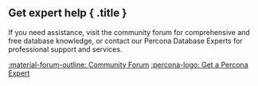 

<div data-banner markdown>

## Get expert help { .title }

If you need assistance, visit the community forum for comprehensive and free database knowledge, or contact our Percona Database Experts for professional support and services.

<div class="actions" markdown>

[:material-forum-outline: Community Forum](https://forums.percona.com/?utm_campaign=Doc%20pages) [:percona-logo: Get a Percona Expert](https://www.percona.com/about/contact)

</div>
</div>

